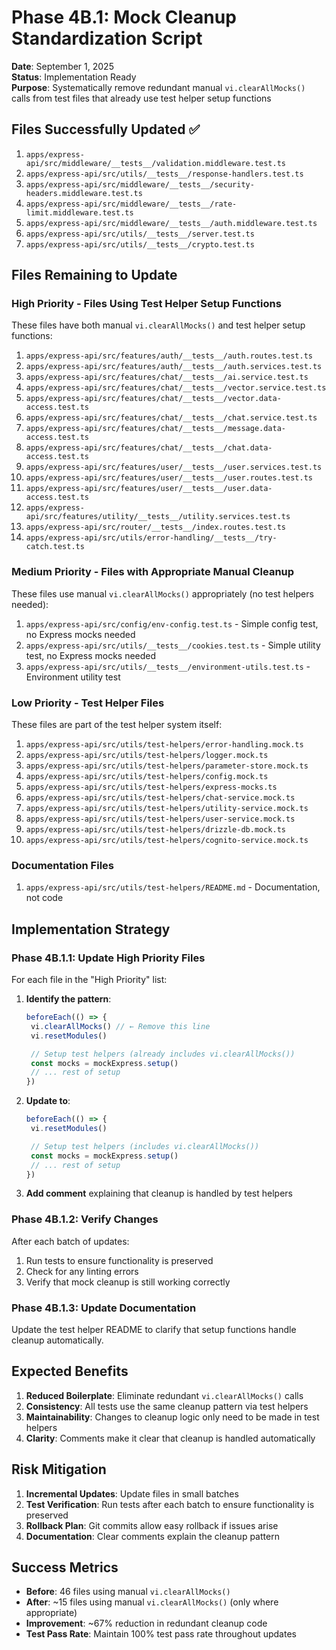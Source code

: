 # Phase 4B.1: Mock Cleanup Standardization Script

**Date**: September 1, 2025  
**Status**: Implementation Ready  
**Purpose**: Systematically remove redundant manual `vi.clearAllMocks()` calls from test files that already use test helper
setup functions

## Files Successfully Updated ✅

1. `apps/express-api/src/middleware/__tests__/validation.middleware.test.ts`
2. `apps/express-api/src/utils/__tests__/response-handlers.test.ts`
3. `apps/express-api/src/middleware/__tests__/security-headers.middleware.test.ts`
4. `apps/express-api/src/middleware/__tests__/rate-limit.middleware.test.ts`
5. `apps/express-api/src/middleware/__tests__/auth.middleware.test.ts`
6. `apps/express-api/src/utils/__tests__/server.test.ts`
7. `apps/express-api/src/utils/__tests__/crypto.test.ts`

## Files Remaining to Update

### **High Priority - Files Using Test Helper Setup Functions**

These files have both manual `vi.clearAllMocks()` and test helper setup functions:

1. `apps/express-api/src/features/auth/__tests__/auth.routes.test.ts`
2. `apps/express-api/src/features/auth/__tests__/auth.services.test.ts`
3. `apps/express-api/src/features/chat/__tests__/ai.service.test.ts`
4. `apps/express-api/src/features/chat/__tests__/vector.service.test.ts`
5. `apps/express-api/src/features/chat/__tests__/vector.data-access.test.ts`
6. `apps/express-api/src/features/chat/__tests__/chat.service.test.ts`
7. `apps/express-api/src/features/chat/__tests__/message.data-access.test.ts`
8. `apps/express-api/src/features/chat/__tests__/chat.data-access.test.ts`
9. `apps/express-api/src/features/user/__tests__/user.services.test.ts`
10. `apps/express-api/src/features/user/__tests__/user.routes.test.ts`
11. `apps/express-api/src/features/user/__tests__/user.data-access.test.ts`
12. `apps/express-api/src/features/utility/__tests__/utility.services.test.ts`
13. `apps/express-api/src/router/__tests__/index.routes.test.ts`
14. `apps/express-api/src/utils/error-handling/__tests__/try-catch.test.ts`

### **Medium Priority - Files with Appropriate Manual Cleanup**

These files use manual `vi.clearAllMocks()` appropriately (no test helpers needed):

1. `apps/express-api/src/config/env-config.test.ts` - Simple config test, no Express mocks needed
2. `apps/express-api/src/utils/__tests__/cookies.test.ts` - Simple utility test, no Express mocks needed
3. `apps/express-api/src/utils/__tests__/environment-utils.test.ts` - Environment utility test

### **Low Priority - Test Helper Files**

These files are part of the test helper system itself:

1. `apps/express-api/src/utils/test-helpers/error-handling.mock.ts`
2. `apps/express-api/src/utils/test-helpers/logger.mock.ts`
3. `apps/express-api/src/utils/test-helpers/parameter-store.mock.ts`
4. `apps/express-api/src/utils/test-helpers/config.mock.ts`
5. `apps/express-api/src/utils/test-helpers/express-mocks.ts`
6. `apps/express-api/src/utils/test-helpers/chat-service.mock.ts`
7. `apps/express-api/src/utils/test-helpers/utility-service.mock.ts`
8. `apps/express-api/src/utils/test-helpers/user-service.mock.ts`
9. `apps/express-api/src/utils/test-helpers/drizzle-db.mock.ts`
10. `apps/express-api/src/utils/test-helpers/cognito-service.mock.ts`

### **Documentation Files**

1. `apps/express-api/src/utils/test-helpers/README.md` - Documentation, not code

## Implementation Strategy

### **Phase 4B.1.1: Update High Priority Files**

For each file in the "High Priority" list:

1. **Identify the pattern**:

   ```typescript
   beforeEach(() => {
   	vi.clearAllMocks() // ← Remove this line
   	vi.resetModules()

   	// Setup test helpers (already includes vi.clearAllMocks())
   	const mocks = mockExpress.setup()
   	// ... rest of setup
   })
   ```

2. **Update to**:

   ```typescript
   beforeEach(() => {
   	vi.resetModules()

   	// Setup test helpers (includes vi.clearAllMocks())
   	const mocks = mockExpress.setup()
   	// ... rest of setup
   })
   ```

3. **Add comment** explaining that cleanup is handled by test helpers

### **Phase 4B.1.2: Verify Changes**

After each batch of updates:

1. Run tests to ensure functionality is preserved
2. Check for any linting errors
3. Verify that mock cleanup is still working correctly

### **Phase 4B.1.3: Update Documentation**

Update the test helper README to clarify that setup functions handle cleanup automatically.

## Expected Benefits

1. **Reduced Boilerplate**: Eliminate redundant `vi.clearAllMocks()` calls
2. **Consistency**: All tests use the same cleanup pattern via test helpers
3. **Maintainability**: Changes to cleanup logic only need to be made in test helpers
4. **Clarity**: Comments make it clear that cleanup is handled automatically

## Risk Mitigation

1. **Incremental Updates**: Update files in small batches
2. **Test Verification**: Run tests after each batch to ensure functionality is preserved
3. **Rollback Plan**: Git commits allow easy rollback if issues arise
4. **Documentation**: Clear comments explain the cleanup pattern

## Success Metrics

- **Before**: 46 files using manual `vi.clearAllMocks()`
- **After**: ~15 files using manual `vi.clearAllMocks()` (only where appropriate)
- **Improvement**: ~67% reduction in redundant cleanup code
- **Test Pass Rate**: Maintain 100% test pass rate throughout updates
